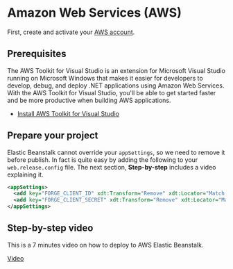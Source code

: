 # Amazon Web Services (AWS)

First, create and activate your [AWS account](https://aws.amazon.com/).

## Prerequisites

The AWS Toolkit for Visual Studio is an extension for Microsoft Visual Studio running on Microsoft Windows that makes it easier for developers to develop, debug, and deploy .NET applications using Amazon Web Services. With the AWS Toolkit for Visual Studio, you'll be able to get started faster and be more productive when building AWS applications.

- [Install AWS Toolkit for Visual Studio](https://aws.amazon.com/visualstudio/)

## Prepare your project

Elastic Beanstalk cannot override your `appSettings`, so we need to remove it before publish. In fact is quite easy by adding the following to your `web.release.config` file. The next section, **Step-by-step** includes a video explaining it.

```xml
<appSettings>
  <add key="FORGE_CLIENT_ID" xdt:Transform="Remove" xdt:Locator="Match(key)" />
  <add key="FORGE_CLIENT_SECRET" xdt:Transform="Remove" xdt:Locator="Match(key)" />
</appSettings>
```

## Step-by-step video

This is a 7 minutes video on how to deploy to AWS Elastic Beanstalk.

[Video](https://www.youtube.com/embed/49X4ROI6PWs ':include :type=iframe width=100% height=400px')